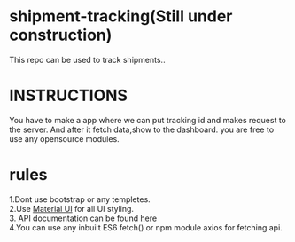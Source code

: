 # shipment-tracking(Still under construction)
This repo can be used to track shipments..
# INSTRUCTIONS
You have to make a app where we can put tracking id and makes request to the server. And after it fetch data,show to the dashboard.
you are free to use any opensource modules.


# rules
1.Dont use bootstrap or any templetes.<br/>
2.Use [Material UI](https://material-ui.com/) for all UI  styling.<br/>
3. API documentation can be  found [here](https://docs.aftership.com/api/4/overview)<br/>
4.You can use any inbuilt ES6 fetch() or npm module axios for fetching api.

